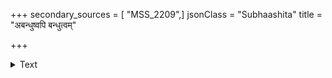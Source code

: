 +++
secondary_sources = [ "MSS_2209",]
jsonClass = "Subhaashita"
title = "अबन्धुष्वपि बन्धुत्वम्"

+++

<details><summary>Text</summary>

अबन्धुष्वपि बन्धुत्वं स्नेहात् समुपजायते।  
बन्धुष्वपि च बन्धुत्वम् अलोकज्ञेषु हीयते॥
</details>

